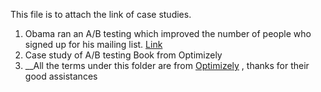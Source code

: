 This file is to attach the link of case studies.
1. Obama ran an A/B testing which improved the number of people who signed up for his mailing list. [Link](https://blog.optimizely.com/2010/11/29/how-obama-raised-60-million-by-running-a-simple-experiment/)
2. Case study of A/B testing Book from Optimizely 
3. __All the terms under this folder are from [Optimizely](https://www.optimizely.com/optimization-glossary/aa-testing/) , thanks for their good assistances
